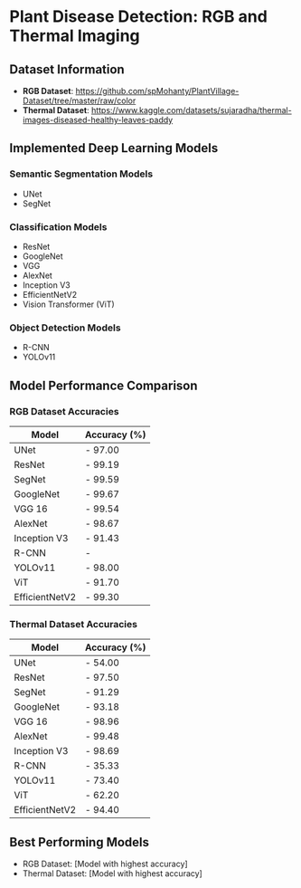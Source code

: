 # Plant Disease Detection: RGB and Thermal Imaging

## Dataset Information
- **RGB Dataset**: https://github.com/spMohanty/PlantVillage-Dataset/tree/master/raw/color
- **Thermal Dataset**: https://www.kaggle.com/datasets/sujaradha/thermal-images-diseased-healthy-leaves-paddy

## Implemented Deep Learning Models

### Semantic Segmentation Models
- UNet
- SegNet

### Classification Models
- ResNet
- GoogleNet
- VGG
- AlexNet
- Inception V3
- EfficientNetV2
- Vision Transformer (ViT)

### Object Detection Models
- R-CNN
- YOLOv11

## Model Performance Comparison

### RGB Dataset Accuracies

| Model           | Accuracy (%) |
|----------------|--------------|
| UNet           | -   97.00    |
| ResNet         | -   99.19    |
| SegNet         | -   99.59    |
| GoogleNet      | -   99.67    |
| VGG 16         | -   99.54    |
| AlexNet        | -   98.67    |
| Inception V3   | -   91.43    |
| R-CNN          | -            |
| YOLOv11        | -   98.00    |
| ViT            | -   91.70    |
| EfficientNetV2 | -   99.30    |

### Thermal Dataset Accuracies

| Model           | Accuracy (%) |
|----------------|--------------|
| UNet           | -   54.00    |
| ResNet         | -   97.50    |
| SegNet         | -   91.29    |
| GoogleNet      | -   93.18    |
| VGG 16         | -   98.96    |
| AlexNet        | -   99.48    |
| Inception V3   | -   98.69    |
| R-CNN          | -   35.33    |
| YOLOv11        | -   73.40    |
| ViT            | -   62.20    |
| EfficientNetV2 | -   94.40    |

## Best Performing Models
- RGB Dataset: [Model with highest accuracy]
- Thermal Dataset: [Model with highest accuracy]
